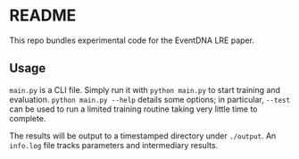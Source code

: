 # README

This repo bundles experimental code for the EventDNA LRE paper.

## Usage

`main.py` is a CLI file. Simply run it with `python main.py` to start training and evaluation. `python main.py --help` details some options; in particular, `--test` can be used to run a limited training routine taking very little time to complete.

The results will be output to a timestamped directory under `./output`. An `info.log` file tracks parameters and intermediary results.
